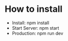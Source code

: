 # How to install

- Install:        npm install
- Start Server:   npm start
- Production:     npm run dev
